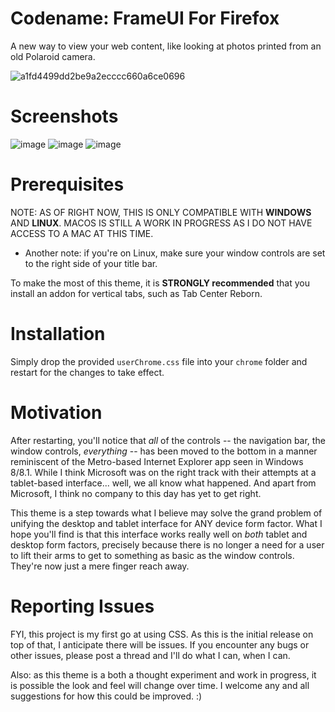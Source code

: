 # Codename: FrameUI For Firefox
A new way to view your web content, like looking at photos printed from an old Polaroid camera.

![a1fd4499dd2be9a2ecccc660a6ce0696](https://github.com/FineFuturity/FrameUIForFirefox/assets/19298107/75c5a475-d440-4481-a002-9cdb754155ed)


# Screenshots
![image](https://github.com/FineFuturity/FrameUIForFirefox/assets/19298107/73b7328d-3b6c-47f6-b4fe-d341aa46b88b)
![image](https://github.com/FineFuturity/FrameUIForFirefox/assets/19298107/ed6123fd-b6fd-4124-b264-a83468fa1bc8)
![image](https://github.com/FineFuturity/FrameUIForFirefox/assets/19298107/46c7abc3-43ad-4bfd-8470-2b8e3034dd5a)

# Prerequisites

NOTE: AS OF RIGHT NOW, THIS IS ONLY COMPATIBLE WITH **WINDOWS** AND **LINUX**.  MACOS IS STILL A WORK IN PROGRESS AS I DO NOT HAVE ACCESS TO A MAC AT THIS TIME.
* Another note: if you're on Linux, make sure your window controls are set to the right side of your title bar.

To make the most of this theme, it is **STRONGLY recommended** that you install an addon for vertical tabs, such as Tab Center Reborn. 

# Installation
Simply drop the provided `userChrome.css` file into your `chrome` folder and restart for the changes to take effect.

# Motivation
After restarting, you'll notice that *all* of the controls -- the navigation bar, the window controls, *everything* -- has been moved to the bottom in a manner reminiscent of the Metro-based Internet Explorer app seen in Windows 8/8.1.  While I think Microsoft was on the right track with their attempts at a tablet-based interface... well, we all know what happened.  And apart from Microsoft, I think no company to this day has yet to get right.

This theme is a step towards what I believe may solve the grand problem of unifying the desktop and tablet interface for ANY device form factor.  What I hope you'll find is that this interface works really well on *both* tablet and desktop form factors, precisely because there is no longer a need for a user to lift their arms to get to something as basic as the window controls.  They're now just a mere finger reach away.

# Reporting Issues
FYI, this project is my first go at using CSS.  As this is the initial release on top of that, I anticipate there will be issues.  If you encounter any bugs or other issues, please post a thread and I'll do what I can, when I can. 

Also: as this theme is a both a thought experiment and work in progress, it is possible the look and feel will change over time.  I welcome any and all suggestions for how this could be improved.  :)


